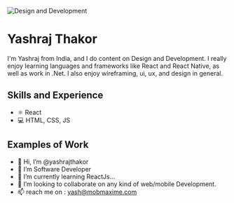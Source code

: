 
![Design and Development]()

# Yashraj Thakor
I'm Yashraj from India, and I do content on Design and Development. I really enjoy learning languages and frameworks like React and React Native, as well as work in .Net. I also enjoy wireframing, ui, ux, and design in general. 

## Skills and Experience
* ⚛ React
* 💻 HTML, CSS, JS

## Examples of Work

- 👋 Hi, I’m @yashrajthakor
- 👀 I’m Software Developer
- 🌱 I’m currently learning ReactJs...
- 💞️ I’m looking to collaborate on any kind of web/mobile Development.
- 📫 reach me on : yash@mobmaxime.com

<!---
yashrajthakor/yashrajthakor is a ✨ special ✨ repository because its `README.md` (this file) appears on your GitHub profile.
You can click the Preview link to take a look at your changes.
--->
